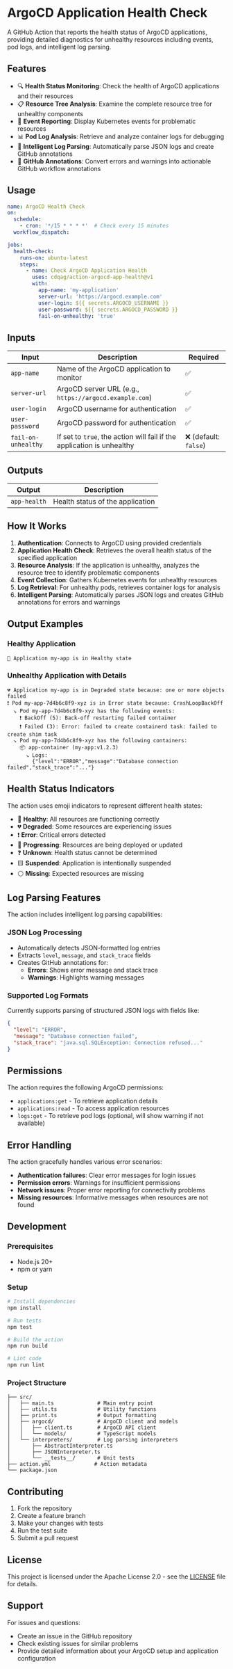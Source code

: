# ArgoCD Application Health Check

A GitHub Action that reports the health status of ArgoCD applications, providing detailed diagnostics for unhealthy resources including events, pod logs, and intelligent log parsing.

## Features

- 🔍 **Health Status Monitoring**: Check the health of ArgoCD applications and their resources
- 📋 **Resource Tree Analysis**: Examine the complete resource tree for unhealthy components
- 📝 **Event Reporting**: Display Kubernetes events for problematic resources
- 📊 **Pod Log Analysis**: Retrieve and analyze container logs for debugging
- 🤖 **Intelligent Log Parsing**: Automatically parse JSON logs and create GitHub annotations
- 🚨 **GitHub Annotations**: Convert errors and warnings into actionable GitHub workflow annotations

## Usage

```yaml
name: ArgoCD Health Check
on:
  schedule:
    - cron: '*/15 * * * *'  # Check every 15 minutes
  workflow_dispatch:

jobs:
  health-check:
    runs-on: ubuntu-latest
    steps:
      - name: Check ArgoCD Application Health
        uses: cdqag/action-argocd-app-health@v1
        with:
          app-name: 'my-application'
          server-url: 'https://argocd.example.com'
          user-login: ${{ secrets.ARGOCD_USERNAME }}
          user-password: ${{ secrets.ARGOCD_PASSWORD }}
          fail-on-unhealthy: 'true'
```

## Inputs

| Input | Description | Required |
|-------|-------------|----------|
| `app-name` | Name of the ArgoCD application to monitor | ✅ |
| `server-url` | ArgoCD server URL (e.g., `https://argocd.example.com`) | ✅ |
| `user-login` | ArgoCD username for authentication | ✅ |
| `user-password` | ArgoCD password for authentication | ✅ |
| `fail-on-unhealthy` | If set to `true`, the action will fail if the application is unhealthy | ❌ (default: `false`) |

## Outputs

| Output | Description |
|--------|-------------|
| `app-health` | Health status of the application |

## How It Works

1. **Authentication**: Connects to ArgoCD using provided credentials
2. **Application Health Check**: Retrieves the overall health status of the specified application
3. **Resource Analysis**: If the application is unhealthy, analyzes the resource tree to identify problematic components
4. **Event Collection**: Gathers Kubernetes events for unhealthy resources
5. **Log Retrieval**: For unhealthy pods, retrieves container logs for analysis
6. **Intelligent Parsing**: Automatically parses JSON logs and creates GitHub annotations for errors and warnings

## Output Examples

### Healthy Application

```text
💚 Application my-app is in Healthy state
```

### Unhealthy Application with Details

```text
💔 Application my-app is in Degraded state because: one or more objects failed
❗ Pod my-app-7d4b6c8f9-xyz is in Error state because: CrashLoopBackOff
  ↘️ Pod my-app-7d4b6c8f9-xyz has the following events:
    ❗ BackOff (5): Back-off restarting failed container
    ❗ Failed (3): Error: failed to create containerd task: failed to create shim task
  ↘️ Pod my-app-7d4b6c8f9-xyz has the following containers:
    📦 app-container (my-app:v1.2.3)
      ↘️ Logs:
        {"level":"ERROR","message":"Database connection failed","stack_trace":"..."}
```

## Health Status Indicators

The action uses emoji indicators to represent different health states:

- 💚 **Healthy**: All resources are functioning correctly
- 💔 **Degraded**: Some resources are experiencing issues
- ❗ **Error**: Critical errors detected
- 🔵 **Progressing**: Resources are being deployed or updated
- ❓ **Unknown**: Health status cannot be determined
- 🟨 **Suspended**: Application is intentionally suspended
- ⚪ **Missing**: Expected resources are missing

## Log Parsing Features

The action includes intelligent log parsing capabilities:

### JSON Log Processing

- Automatically detects JSON-formatted log entries
- Extracts `level`, `message`, and `stack_trace` fields
- Creates GitHub annotations for:
  - **Errors**: Shows error message and stack trace
  - **Warnings**: Highlights warning messages

### Supported Log Formats

Currently supports parsing of structured JSON logs with fields like:

```json
{
  "level": "ERROR",
  "message": "Database connection failed",
  "stack_trace": "java.sql.SQLException: Connection refused..."
}
```

## Permissions

The action requires the following ArgoCD permissions:

- `applications:get` - To retrieve application details
- `applications:read` - To access application resources
- `logs:get` - To retrieve pod logs (optional, will show warning if not available)

## Error Handling

The action gracefully handles various error scenarios:

- **Authentication failures**: Clear error messages for login issues
- **Permission errors**: Warnings for insufficient permissions
- **Network issues**: Proper error reporting for connectivity problems
- **Missing resources**: Informative messages when resources are not found

## Development

### Prerequisites

- Node.js 20+
- npm or yarn

### Setup

```bash
# Install dependencies
npm install

# Run tests
npm test

# Build the action
npm run build

# Lint code
npm run lint
```

### Project Structure

```text
├── src/
│   ├── main.ts              # Main entry point
│   ├── utils.ts             # Utility functions
│   ├── print.ts             # Output formatting
│   ├── argocd/              # ArgoCD client and models
│   │   ├── client.ts        # ArgoCD API client
│   │   └── models/          # TypeScript models
│   └── interpreters/        # Log parsing interpreters
│       ├── AbstractInterpreter.ts
│       ├── JSONInterpreter.ts
│       └── __tests__/       # Unit tests
├── action.yml              # Action metadata
└── package.json
```

## Contributing

1. Fork the repository
2. Create a feature branch
3. Make your changes with tests
4. Run the test suite
5. Submit a pull request

## License

This project is licensed under the Apache License 2.0 - see the [LICENSE](LICENSE) file for details.

## Support

For issues and questions:

- Create an issue in the GitHub repository
- Check existing issues for similar problems
- Provide detailed information about your ArgoCD setup and application configuration
